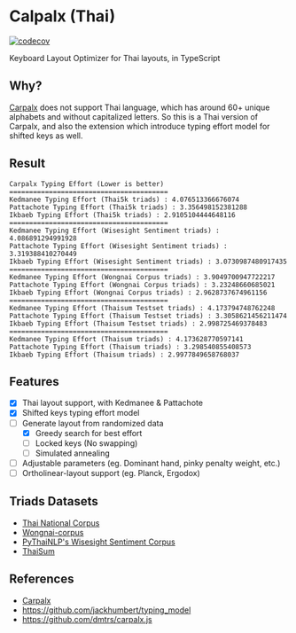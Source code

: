 # Calpalx (Thai)

[![codecov](https://codecov.io/gh/narze/carpalx-th/branch/main/graph/badge.svg?token=0Y35AhUbcg)](https://codecov.io/gh/narze/carpalx-th)

Keyboard Layout Optimizer for Thai layouts, in TypeScript

## Why?

[Carpalx](http://mkweb.bcgsc.ca/carpalx) does not support Thai language, which has around 60+ unique alphabets and without capitalized letters.
So this is a Thai version of Carpalx, and also the extension which introduce typing effort model for shifted keys as well.

## Result

```plaintext
Carpalx Typing Effort (Lower is better)
========================================
Kedmanee Typing Effort (Thai5k triads) : 4.076513366676074
Pattachote Typing Effort (Thai5k triads) : 3.356498152381288
Ikbaeb Typing Effort (Thai5k triads) : 2.9105104444648116
========================================
Kedmanee Typing Effort (Wisesight Sentiment triads) : 4.086891294991928
Pattachote Typing Effort (Wisesight Sentiment triads) : 3.319388410270449
Ikbaeb Typing Effort (Wisesight Sentiment triads) : 3.0730987480917435
========================================
Kedmanee Typing Effort (Wongnai Corpus triads) : 3.9049700947722217
Pattachote Typing Effort (Wongnai Corpus triads) : 3.23248660685021
Ikbaeb Typing Effort (Wongnai Corpus triads) : 2.9628737674961156
========================================
Kedmanee Typing Effort (Thaisum Testset triads) : 4.173794748762248
Pattachote Typing Effort (Thaisum Testset triads) : 3.3058621456211474
Ikbaeb Typing Effort (Thaisum Testset triads) : 2.998725469378483
========================================
Kedmanee Typing Effort (Thaisum triads) : 4.173628770597141
Pattachote Typing Effort (Thaisum triads) : 3.298540855408573
Ikbaeb Typing Effort (Thaisum triads) : 2.9977849658768037
```

## Features

- [x] Thai layout support, with Kedmanee & Pattachote
- [x] Shifted keys typing effort model
- [ ] Generate layout from randomized data
  - [x] Greedy search for best effort
  - [ ] Locked keys (No swapping)
  - [ ] Simulated annealing
- [ ] Adjustable parameters (eg. Dominant hand, pinky penalty weight, etc.)
- [ ] Ortholinear-layout support (eg. Planck, Ergodox)

## Triads Datasets

- [Thai National Corpus](http://www.arts.chula.ac.th/ling/tnc/searchtnc/)
- [Wongnai-corpus](https://github.com/wongnai/wongnai-corpus)
- [PyThaiNLP's Wisesight Sentiment Corpus](https://github.com/PyThaiNLP/wisesight-sentiment)
- [ThaiSum](https://github.com/nakhunchumpolsathien/ThaiSum)

## References

- [Carpalx](http://mkweb.bcgsc.ca/carpalx)
- <https://github.com/jackhumbert/typing_model>
- <https://github.com/dmtrs/carpalx.js>
